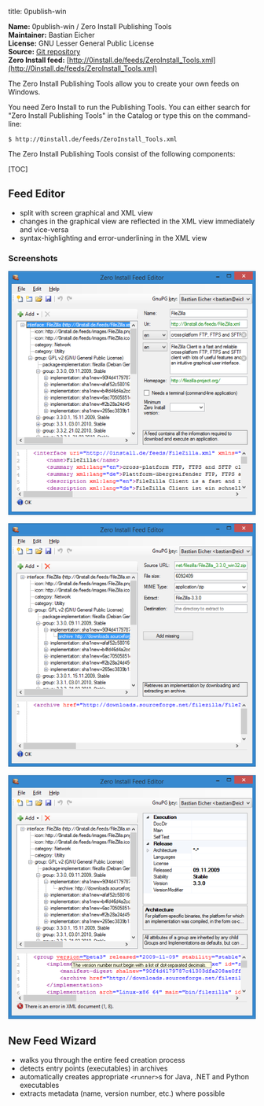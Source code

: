 title: 0publish-win

**Name:** 0publish-win / Zero Install Publishing Tools  
**Maintainer:** Bastian Eicher  
**License:** GNU Lesser General Public License  
**Source:** [Git repository](https://github.com/0install/0publish-win)  
**Zero Install feed:** [http://0install.de/feeds/ZeroInstall_Tools.xml](http://0install.de/feeds/ZeroInstall_Tools.xml)

The Zero Install Publishing Tools allow you to create your own feeds on Windows.

You need Zero Install to run the Publishing Tools. You can either search for "Zero Install Publishing Tools" in the Catalog or type this on the command-line:

```shell
$ http://0install.de/feeds/ZeroInstall_Tools.xml
```

The Zero Install Publishing Tools consist of the following components:

[TOC]

## Feed Editor

- split with screen graphical and XML view
- changes in the graphical view are reflected in the XML view immediately and vice-versa
- syntax-highlighting and error-underlining in the XML view

### Screenshots

![](../img/screens/0publish-win/main.png)

![](../img/screens/0publish-win/archive.png)

![](../img/screens/0publish-win/xml-error.png)


## New Feed Wizard

- walks you through the entire feed creation process
- detects entry points (executables) in archives
- automatically creates appropriate `<runner>`s for Java, .NET and Python executables
- extracts metadata (name, version number, etc.) where possible
